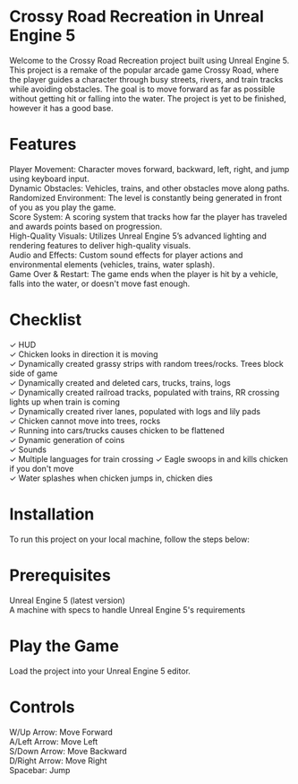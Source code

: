 # Crossy Road Recreation in Unreal Engine 5
Welcome to the Crossy Road Recreation project built using Unreal Engine 5. This project is a remake of the popular arcade game Crossy Road, where the player guides a character through busy streets, rivers, and train tracks while avoiding obstacles. The goal is to move forward as far as possible without getting hit or falling into the water. The project is yet to be finished, however it has a good base.

# Features
Player Movement: Character moves forward, backward, left, right, and jump using keyboard input.  
Dynamic Obstacles: Vehicles, trains, and other obstacles move along paths.  
Randomized Environment: The level is constantly being generated in front of you as you play the game.  
Score System: A scoring system that tracks how far the player has traveled and awards points based on progression.  
High-Quality Visuals: Utilizes Unreal Engine 5’s advanced lighting and rendering features to deliver high-quality visuals.  
Audio and Effects: Custom sound effects for player actions and environmental elements (vehicles, trains, water splash).  
Game Over & Restart: The game ends when the player is hit by a vehicle, falls into the water, or doesn't move fast enough.  

# Checklist
✓ HUD  
✓ Chicken looks in direction it is moving  
✓ Dynamically created grassy strips with random trees/rocks. Trees block side of game  
✓ Dynamically created and deleted cars, trucks, trains, logs  
✓ Dynamically created railroad tracks, populated with trains, RR crossing lights up when train is coming  
✓ Dynamically created river lanes, populated with logs and lily pads  
✓ Chicken cannot move into trees, rocks  
✓ Running into cars/trucks causes chicken to be flattened  
✓ Dynamic generation of coins  
✓ Sounds  
✓ Multiple languages for train crossing
✓ Eagle swoops in and kills chicken if you don't move  
✓ Water splashes when chicken jumps in, chicken dies  

# Installation
To run this project on your local machine, follow the steps below:

# Prerequisites
Unreal Engine 5 (latest version)  
A machine with  specs to handle Unreal Engine 5's requirements  

# Play the Game
Load the project into your Unreal Engine 5 editor. 

# Controls
W/Up Arrow: Move Forward  
A/Left Arrow: Move Left  
S/Down Arrow: Move Backward  
D/Right Arrow: Move Right  
Spacebar: Jump  
